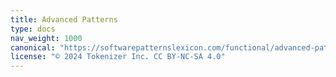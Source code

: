 ```yaml
---
title: Advanced Patterns
type: docs
nav_weight: 1000
canonical: "https://softwarepatternslexicon.com/functional/advanced-patterns"
license: "© 2024 Tokenizer Inc. CC BY-NC-SA 4.0"
---
```


